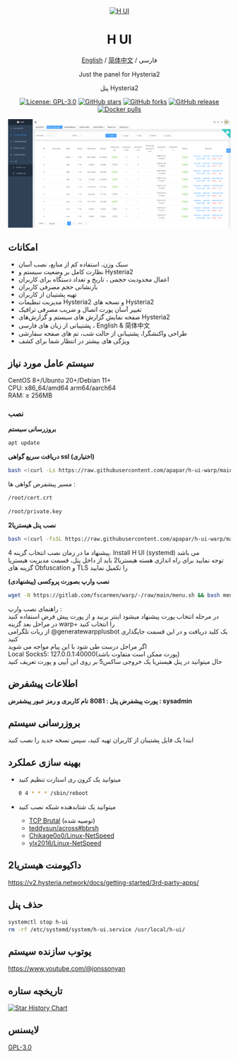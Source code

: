 <div align="center">

<a href="https://github.com//apapar/h-ui-warp"><img src="./docs/images/head-cover.png" alt="H UI" width="150" /></a>

<h1 align="center">H UI</h1>

[English](README_EN.md) / [简体中文](README_ZH.md) / فارسی

Just the panel for Hysteria2

پنل Hysteria2

<p>
<a href="https://www.gnu.org/licenses/gpl-3.0.html"><img src="https://img.shields.io/github/license/jonssonyan/h-ui" alt="License: GPL-3.0"></a>
<a href="https://github.com/jonssonyan/h-ui/stargazers"><img src="https://img.shields.io/github/stars/jonssonyan/h-ui" alt="GitHub stars"></a>
<a href="https://github.com/jonssonyan/h-ui/forks"><img src="https://img.shields.io/github/forks/jonssonyan/h-ui" alt="GitHub forks"></a>
<a href="https://github.com/jonssonyan/h-ui/releases"><img src="https://img.shields.io/github/v/release/jonssonyan/h-ui" alt="GitHub release"></a>
<a href="https://hub.docker.com/r/jonssonyan/h-ui"><img src="https://img.shields.io/docker/pulls/jonssonyan/h-ui" alt="Docker pulls"></a>
</p>

![cover](./docs/images/cover.png)

</div>

## امکانات 


- سبک وزن، استفاده کم از منابع، نصب آسان
- نظارت کامل بر وضعیت سیستم و Hysteria2 
- اعمال محدودیت حجمی ، تاریخ و تعداد دستگاه برای کاربران
- بازنشانی حجم مصرفی کاربران
- تهیه پشتیبان از کاربران
- مدیریت تنظیمات Hysteria2 و نسخه های Hysteria2
- تغییر آسان پورت اتصال و ضریب مصرفی ترافیک
- صفحه نمایش گزارش های سیستم و گزارش‌های Hysteria2
- پشتیبانی از زبان های فارسی ، English & 简体中文
- طراحی واکنشگرا، پشتیبانی از حالت شب، تم های صفحه سفارشی
- ویژگی های بیشتر در انتظار شما برای کشف

## سیستم عامل مورد نیاز
<p align="left">
CentOS 8+/Ubuntu 20+/Debian 11+<br>
CPU: x86_64/amd64 arm64/aarch64<br>
RAM: ≥ 256MB
</p>

### نصب

**بروزرسانی سیستم**
```bash
apt update
```

**دریافت سریع گواهی ssl (اختیاری)**
```bash
bash <(curl -Ls https://raw.githubusercontent.com/apapar/h-ui-warp/main/ssl.sh --ipv4)
```
مسیر پیشفرض گواهی ها : <br>
```bash
/root/cert.crt
```
```bash
/root/private.key
```

**نصب پنل هیستریا2**
```bash
bash <(curl -fsSL https://raw.githubusercontent.com/apapar/h-ui-warp/main/install.sh)
```
پیشنهاد ما در زمان نصب انتخاب گزینه  4. Install H UI (systemd) می باشد<br>
توجه نمایید برای راه اندازی هسته هیستریا2 باید از داخل پنل، قسمت مدیریت هیستریا<br>
گزینه های Obfuscation و TLS را تکمیل نمایید

**نصب وارپ بصورت پروکسی (پیشنهادی)**
```bash
wget -N https://gitlab.com/fscarmen/warp/-/raw/main/menu.sh && bash menu.sh w
```
راهنمای نصب وارپ : <br>
در مرحله انتخاب پورت پیشنهاد میشود  اینتر برنید و از پورت پیش فرض استفاده کنید<br>
در مراحل بعد گزینه warp+ را انتخاب کنید<br>
از ربات تلگرامی @generatewarpplusbot یک کلید دریافت و در این قسمت جایگذاری کنید<br>
اگر مراحل درست طی شود با این پیام مواجه می شوید<br>
 Local Socks5: 127.0.0.1:40000(پورت ممکن است متفاوت باشد)<br>
حال میتوانید در پنل هیستریا یک خروجی ساکس5 بر روی این آیپی و پورت تعریف کنید


## اطلاعات پیشفرض

**پورت پیشفرض پنل : 8081**
**نام کاربری و رمز عبور پیشفرض : sysadmin**

## بروزرسانی سیستم

ابتدا یک فایل پشتیبان از کاربران تهیه کنید، سپس نسخه جدید را نصب کنید


## بهینه سازی عملکرد

- میتوانید یک کرون ری استارت تنظیم کنید

    ```bash
    0 4 * * * /sbin/reboot
    ```

- میتوانید یک شتابدهنده شبکه نصب کنید
    - [TCP Brutal](https://github.com/apernet/tcp-brutal) (توصیه شده)
    - [teddysun/across#bbrsh](https://github.com/teddysun/across#bbrsh)
    - [Chikage0o0/Linux-NetSpeed](https://github.com/ylx2016/Linux-NetSpeed)
    - [ylx2016/Linux-NetSpeed](https://github.com/ylx2016/Linux-NetSpeed)

## داکیومنت هیستریا2

https://v2.hysteria.network/docs/getting-started/3rd-party-apps/

## حذف پنل

```bash
systemctl stop h-ui
rm -rf /etc/systemd/system/h-ui.service /usr/local/h-ui/
```


## یوتوب سازنده سیستم

https://www.youtube.com/@jonssonyan


## تاریخچه ستاره

[![Star History Chart](https://api.star-history.com/svg?repos=jonssonyan/h-ui&type=Date)](https://star-history.com/#jonssonyan/h-ui&Date)

## لایسنس

[GPL-3.0](LICENSE)